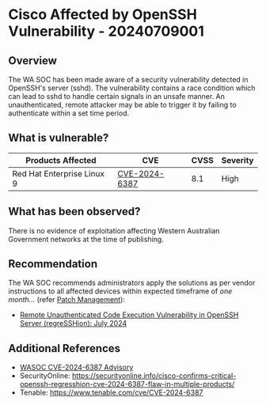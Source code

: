 # Cisco Affected by OpenSSH Vulnerability - 20240709001

## Overview

The WA SOC has been made aware of a security vulnerability detected in OpenSSH's server (sshd). The vulnerability contains a race condition which can lead to sshd to handle certain signals in an unsafe manner. An unauthenticated, remote attacker may be able to trigger it by failing to authenticate within a set time period.

## What is vulnerable?

| Products Affected          | CVE                                                             | CVSS | Severity |
| -------------------------- | --------------------------------------------------------------- | ---- | -------- |
| Red Hat Enterprise Linux 9 | [CVE-2024-6387](https://nvd.nist.gov/vuln/detail/CVE-2024-6387) | 8.1  | High     |

## What has been observed?

There is no evidence of exploitation affecting Western Australian Government networks at the time of publishing.

## Recommendation

The WA SOC recommends administrators apply the solutions as per vendor instructions to all affected devices within expected timeframe of *one month...* (refer [Patch Management](../guidelines/patch-management.md)):

- [Remote Unauthenticated Code Execution Vulnerability in OpenSSH Server (regreSSHion): July 2024](https://sec.cloudapps.cisco.com/security/center/content/CiscoSecurityAdvisory/cisco-sa-openssh-rce-2024)

## Additional References

- [WASOC CVE-2024-6387 Advisory](https://soc.cyber.wa.gov.au/advisories/20240702001-OpenSSH-Critical-Advisory/)
- SecurityOnline: <https://securityonline.info/cisco-confirms-critical-openssh-regresshion-cve-2024-6387-flaw-in-multiple-products/>
- Tenable: https://www.tenable.com/cve/CVE-2024-6387
